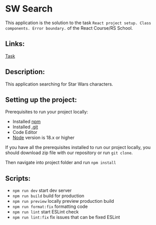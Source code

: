 # SW Search

This application is the solution to the task `React project setup. Class components. Error boundary.` of the React Course/RS School.

## Links:

[Task](https://github.com/rolling-scopes-school/tasks/blob/master/react/modules/tasks/class-components.md)

## Description:

This application searching for Star Wars characters.

## Setting up the project:

Prerequisites to run your project locally:

- Installed [npm](https://www.npmjs.com/)
- Installed [.git](https://git-scm.com/)
- Code Editor
- [Node](https://nodejs.org/en) version is 18.x or higher

If you have all the prerequisites installed to run our project locally, you should download zip file with our repository or run `git clone`.

Then navigate into project folder and run `npm install`

## Scripts:

- `npm run dev` start dev server
- `npm run build` build for production
- `npm run preview` locally preview production build
- `npm run format:fix` formatting code
- `npm run lint` start ESLint check
- `npm run lint:fix` fix issues that can be fixed ESLint